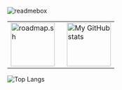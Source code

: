 ![readmebox](https://github.com/porn-codex/Java79/assets/106463487/c7327c43-75d7-4e9b-b818-b96648559d97)

<table style:"border:none">
  <tr>
    <td>
      <a href="https://roadmap.sh/befriend?u=654b381c520b534886904524">
        <img src="https://api.roadmap.sh/v1-badge/wide/654b381c520b534886904524?variant=dark" alt="roadmap.sh" height="100">
      </a>
    </td>
    <td style="padding-left: 20px;">
      <a href="https://github.com/anuraghazra/github-readme-stats">
        <img src="https://github-readme-stats.vercel.app/api?username=unix-waltz" alt="My GitHub stats" height="100">
      </a>
    </td>
  </tr>
</table>

![Top Langs](https://github-readme-stats.vercel.app/api/top-langs/?username=unix-waltz&layout=compact)


